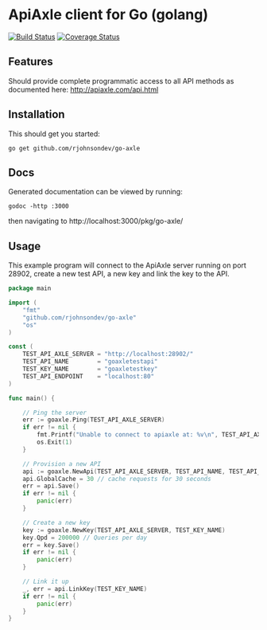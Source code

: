 ApiAxle client for Go (golang)
==============================

[![Build Status](https://travis-ci.org/rjohnsondev/go-axle.png)](https://travis-ci.org/rjohnsondev/go-axle) 
[![Coverage Status](https://coveralls.io/repos/rjohnsondev/go-axle/badge.png?branch=HEAD)](https://coveralls.io/r/rjohnsondev/go-axle?branch=HEAD)

## Features

Should provide complete programmatic access to all API methods as documented here: http://apiaxle.com/api.html

## Installation

This should get you started:

    go get github.com/rjohnsondev/go-axle

## Docs

Generated documentation can be viewed by running:

    godoc -http :3000

then navigating to http://localhost:3000/pkg/go-axle/

## Usage

This example program will connect to the ApiAxle server running on port 28902, create a new test API, a new key and link the key to the API.

```go
package main

import (
	"fmt"
	"github.com/rjohnsondev/go-axle"
	"os"
)

const (
	TEST_API_AXLE_SERVER = "http://localhost:28902/"
	TEST_API_NAME        = "goaxletestapi"
	TEST_KEY_NAME        = "goaxletestkey"
	TEST_API_ENDPOINT    = "localhost:80"
)

func main() {

	// Ping the server
	err := goaxle.Ping(TEST_API_AXLE_SERVER)
	if err != nil {
		fmt.Printf("Unable to connect to apiaxle at: %v\n", TEST_API_AXLE_SERVER)
		os.Exit(1)
	}

	// Provision a new API
	api := goaxle.NewApi(TEST_API_AXLE_SERVER, TEST_API_NAME, TEST_API_ENDPOINT)
	api.GlobalCache = 30 // cache requests for 30 seconds
	err = api.Save()
	if err != nil {
		panic(err)
	}

	// Create a new key
	key := goaxle.NewKey(TEST_API_AXLE_SERVER, TEST_KEY_NAME)
	key.Qpd = 200000 // Queries per day
	err = key.Save()
	if err != nil {
		panic(err)
	}

	// Link it up
	_, err = api.LinkKey(TEST_KEY_NAME)
	if err != nil {
		panic(err)
	}
}
```
